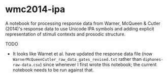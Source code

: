 # wmc2014-ipa
A notebook for processing response data from Warner, McQueen & Cutler (2014)'s response data to use Unicode IPA symbols and adding explicit representation of stimuli contexts and prosodic structure.

TODO
 - It looks like Warnet et al. have updated the response data file (now `WarnerMcQueenCutler_raw_data_gates_revised.txt` rather than `diphones-raw-data.csv`) since whenever I first wrote this notebook; the current notebook needs to be run against that.
